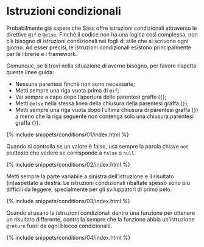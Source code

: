 
# Istruzioni condizionali

Probabilmente già sapete che Sass offre istruzioni condizionali attraverso le direttive `@if` e `@else`. Finchè il codice non ha una logica così complessa, non c’è bisogno di istruzioni condizionali nei fogli di stile che si scrivono ogni giorno. Ad esser precisi, le istruzioni condizionali esistono principalmente per le librerie e i framework.

Comunque, se ti trovi nella situazione di averne bisogno, per favore rispetta queste linee guida:

* Nessuna parentesi finchè non sono necessarie;
* Metti sempre una riga vuota prima di `@if`;
* Vai sempre a capo dopo l’apertura delle parentesi graffe (`{`);
* Metti `@else` nella stessa linea della chiusura della parentesi graffa (`}`);
* Metti sempre una riga vuota dopo l’ultima chiusura di parentesi graffa (`}`) a meno che la riga seguente non contenga solo una chiusura parentesi graffa  (`}`).

{% include snippets/conditions/01/index.html %}

Quando si controlla se un valore è falso, usa sempre la parola chiave `not` piuttosto che vedere se corrisponde a `false` o `null`.

{% include snippets/conditions/02/index.html %}

Metti sempre la parte variabile a sinistra dell’istruzione e il risultato (in)aspettato a destra. Le istruzioni condizionali ribaltate spesso sono più difficili da leggere, specialmente per gli sviluppatori di primo pelo.

{% include snippets/conditions/03/index.html %}

Quando si usano le istruzioni condizionali dentro una funzione per ottenere un risultato differente, controlla sempre che la funzione abbia un’istruzione `@return` fuori da ogni blocco condizionale.

{% include snippets/conditions/04/index.html %}
